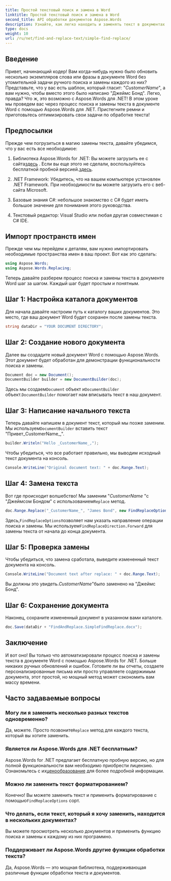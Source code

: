 ```yaml
---
title: Простой текстовый поиск и замена в Word
linktitle: Простой текстовый поиск и замена в Word
second_title: API обработки документов Aspose.Words
description: Узнайте, как легко находить и заменять текст в документах Word с помощью Aspose.Words для .NET. Пошаговое руководство включено.
type: docs
weight: 10
url: /ru/net/find-and-replace-text/simple-find-replace/
---
```

## Введение

Привет, начинающий кодер! Вам когда-нибудь нужно было обновить несколько экземпляров слова или фразы в документе Word без утомительной задачи ручного поиска и замены каждого из них? Представьте, что у вас есть шаблон, который гласит: "_CustomerName_", а вам нужно, чтобы вместо этого было написано "Джеймс Бонд". Легко, правда? Что ж, это возможно с Aspose.Words для .NET! В этом уроке мы проведем вас через процесс поиска и замены текста в документе Word с помощью Aspose.Words для .NET. Пристегните ремни и приготовьтесь оптимизировать свои задачи по обработке текста!

## Предпосылки

Прежде чем погрузиться в магию замены текста, давайте убедимся, что у вас есть все необходимое:

1.  Библиотека Aspose.Words for .NET: Вы можете загрузить ее с сайта[здесь](https://releases.aspose.com/words/net/) . Если вы еще этого не сделали, воспользуйтесь бесплатной пробной версией.[здесь](https://releases.aspose.com/).

2. .NET Framework: Убедитесь, что на вашем компьютере установлен .NET Framework. При необходимости вы можете загрузить его с веб-сайта Microsoft.

3. Базовые знания C#: небольшое знакомство с C# будет иметь большое значение для понимания этого руководства.

4. Текстовый редактор: Visual Studio или любая другая совместимая с C# IDE.

## Импорт пространств имен

Прежде чем мы перейдем к деталям, вам нужно импортировать необходимые пространства имен в ваш проект. Вот как это сделать:

```csharp
using Aspose.Words;
using Aspose.Words.Replacing;
```

Теперь давайте разберем процесс поиска и замены текста в документе Word шаг за шагом. Каждый шаг будет простым и понятным.

## Шаг 1: Настройка каталога документов

Для начала давайте настроим путь к каталогу ваших документов. Это место, где ваш документ Word будет сохранен после замены текста.

```csharp
string dataDir = "YOUR DOCUMENT DIRECTORY";
```

## Шаг 2: Создание нового документа

Далее вы создадите новый документ Word с помощью Aspose.Words. Этот документ будет обработан для демонстрации функциональности поиска и замены.

```csharp
Document doc = new Document();
DocumentBuilder builder = new DocumentBuilder(doc);
```

 Здесь мы создаем`Document` объект и`DocumentBuilder` объект.`DocumentBuilder` помогает нам вписывать текст в наш документ.

## Шаг 3: Написание начального текста

 Теперь давайте напишем в документ текст, который мы позже заменим. Мы используем`DocumentBuilder` вставить текст "Привет_CustomerName_,".

```csharp
builder.Writeln("Hello _CustomerName_,");
```

Чтобы убедиться, что все работает правильно, мы выводим исходный текст документа на консоль.

```csharp
Console.WriteLine("Original document text: " + doc.Range.Text);
```

## Шаг 4: Замена текста

Вот где происходит волшебство! Мы заменим "_CustomerName_ "с "Джеймсом Бондом" с использованием`Replace` метод. 

```csharp
doc.Range.Replace("_CustomerName_", "James Bond", new FindReplaceOptions(FindReplaceDirection.Forward));
```

 Здесь,`FindReplaceOptions`позволяет нам указать направление операции поиска и замены. Мы используем`FindReplaceDirection.Forward` для замены текста от начала до конца документа.

## Шаг 5: Проверка замены

Чтобы убедиться, что замена сработала, выведите измененный текст документа на консоль.

```csharp
Console.WriteLine("Document text after replace: " + doc.Range.Text);
```

Вы должны это увидеть._CustomerName_"было заменено на "Джеймс Бонд".

## Шаг 6: Сохранение документа

Наконец, сохраните измененный документ в указанном вами каталоге.

```csharp
doc.Save(dataDir + "FindAndReplace.SimpleFindReplace.docx");
```

## Заключение

И вот оно! Вы только что автоматизировали процесс поиска и замены текста в документе Word с помощью Aspose.Words for .NET. Больше никаких ручных обновлений и ошибок. Готовите ли вы отчеты, создаете персонализированные письма или просто управляете содержимым документа, этот простой, но мощный метод может сэкономить вам массу времени.

## Часто задаваемые вопросы

### Могу ли я заменить несколько разных текстов одновременно?
 Да, можете. Просто позвоните`Replace` метод для каждого текста, который вы хотите заменить.

### Является ли Aspose.Words для .NET бесплатным?
Aspose.Words for .NET предлагает бесплатную пробную версию, но для полной функциональности вам необходимо приобрести лицензию. Ознакомьтесь с их[ценообразование](https://purchase.aspose.com/buy) для более подробной информации.

### Можно ли заменить текст форматированием?
 Конечно! Вы можете заменить текст и применить форматирование с помощью`FindReplaceOptions` сорт.

### Что делать, если текст, который я хочу заменить, находится в нескольких документах?
Вы можете просмотреть несколько документов и применить функцию поиска и замены к каждому из них программно.

### Поддерживает ли Aspose.Words другие функции обработки текста?
Да, Aspose.Words — это мощная библиотека, поддерживающая различные функции обработки текста и документов.